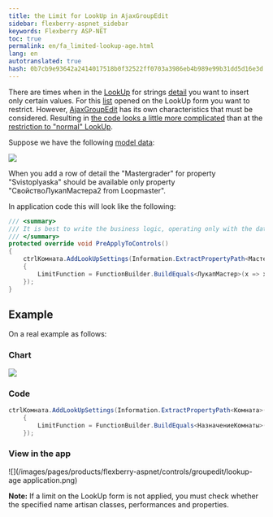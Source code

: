 ```yaml
---
title: the Limit for LookUp in AjaxGroupEdit
sidebar: flexberry-aspnet_sidebar
keywords: Flexberry ASP-NET
toc: true
permalink: en/fa_limited-lookup-age.html
lang: en
autotranslated: true
hash: 0b7cb9e93642a2414017518b0f32522ff0703a3986eb4b989e99b31dd5d16e3d
---
```


There are times when in the [LookUp](fa_master-editor-ajax-lookup.html) for strings [detail](fo_detail-associations-properties.html) you want to insert only certain values. For this [list](fa_web-object-list-view.html) opened on the LookUp form you want to restrict. However, [AjaxGroupEdit](fa_ajax-group-edit.html) has its own characteristics that must be considered. Resulting in [the code looks a little more complicated](fa_settings-lookup-age.html) than at the [restriction to "normal" LookUp](fa_lookup-limit-web.html).

Suppose we have the following [model data](fd_design.html):

![](/images/pages/products/flexberry-aspnet/controls/groupedit/lookup-diagram-age.png)

When you add a row of detail the "Mastergrader" for property "Svistoplyaska" should be available only property "СвойствоЛукапМастера2 from Loopmaster".

In application code this will look like the following:

```csharp
/// <summary> 
/// It is best to write the business logic, operating only with the data object. 
/// </summary> 
protected override void PreApplyToControls()
{
	ctrlКомната.AddLookUpSettings(Information.ExtractPropertyPath<МастерАгрегатор>(r => r.ЛукапМастер), new LookUpSetting
	{
		LimitFunction = FunctionBuilder.BuildEquals<ЛукапМастер>(x => x.[СвойствоЛукапМастера2], [ЗначениеСвойстваЛукапМастер])
	});
}      
```

## Example

On a real example as follows:

### Chart

![](/images/pages/products/flexberry-aspnet/controls/groupedit/lookup-age-example.png)

### Code

```csharp
ctrlКомната.AddLookUpSettings(Information.ExtractPropertyPath<Комната>(r => r.НазначениеКомнаты), new LookUpSetting
	{
		LimitFunction = FunctionBuilder.BuildEquals<НазначениеКомнаты>(x => x.Актуально, true)
	});
```

### View in the app

![](/images/pages/products/flexberry-aspnet/controls/groupedit/lookup-age application.png)

**Note:** If a limit on the LookUp form is not applied, you must check whether the specified name artisan classes, performances and properties.



